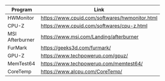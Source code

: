 |Program |Link|
| - | - |
|HWMonitor|https://www.cpuid.com/softwares/hwmonitor.html|
|CPU-Z|https://www.cpuid.com/softwares/cpu-z.html|
|MSI Afterburner|https://www.msi.com/Landing/afterburner|
|FurMark|https://geeks3d.com/furmark/|
|GPU-Z|https://www.techpowerup.com/gpuz/|
|MemTest64|https://www.techpowerup.com/memtest64/|
|CoreTemp|https://www.alcpu.com/CoreTemp/|